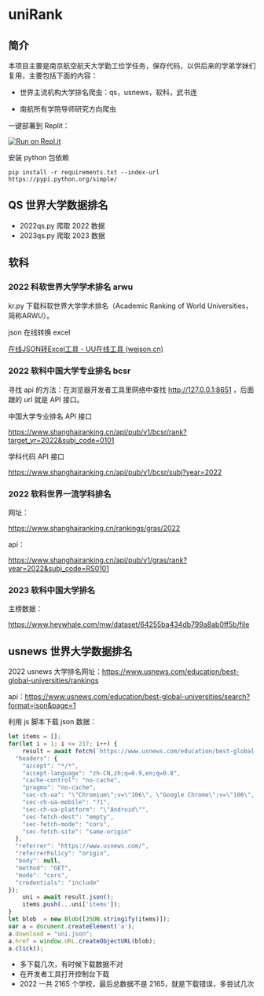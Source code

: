# uniRank

## 简介

本项目主要是南京航空航天大学勤工俭学任务，保存代码，以供后来的学弟学妹们复用，主要包括下面的内容：

- 世界主流机构大学排名爬虫：qs，usnews，软科，武书连

- 南航所有学院导师研究方向爬虫

一键部署到 Replit：

[![Run on Repl.it](https://replit.com/badge/github/yym68686/uniRank)](https://replit.com/new/github/yym68686/uniRank)

安装 python 包依赖

```
pip install -r requirements.txt --index-url https://pypi.python.org/simple/
```

## QS 世界大学数据排名

- 2022qs.py 爬取 2022 数据
- 2023qs.py 爬取 2023 数据

## 软科

### 2022 科软世界大学学术排名 arwu

kr.py 下载科软世界大学学术排名（Academic Ranking of World Universities，简称ARWU）。

json 在线转换 excel

[在线JSON转Excel工具 - UU在线工具 (wejson.cn)](https://wejson.cn/json2excel/)

### 2022 软科中国大学专业排名 bcsr

寻找 api 的方法：在浏览器开发者工具里网络中查找 http://127.0.0.1:8651 ，后面跟的 url 就是 API 接口。

中国大学专业排名 API 接口

https://www.shanghairanking.cn/api/pub/v1/bcsr/rank?target_yr=2022&subj_code=0101

学科代码 API 接口

https://www.shanghairanking.cn/api/pub/v1/bcsr/subj?year=2022

### 2022 软科世界一流学科排名

网址：

https://www.shanghairanking.cn/rankings/gras/2022

api：

https://www.shanghairanking.cn/api/pub/v1/gras/rank?year=2022&subj_code=RS0101

### 2023 软科中国大学排名

主榜数据：

https://www.heywhale.com/mw/dataset/64255ba434db799a8ab0ff5b/file

## usnews 世界大学数据排名

2022 usnews 大学排名网址：https://www.usnews.com/education/best-global-universities/rankings

api：https://www.usnews.com/education/best-global-universities/search?format=json&page=1

利用 js 脚本下载 json 数据：

```javascript
let items = [];
for(let i = 1; i <= 217; i++) {
    result = await fetch(`https://www.usnews.com/education/best-global-universities/search?format=json&page=${i}`, {
  "headers": {
    "accept": "*/*",
    "accept-language": "zh-CN,zh;q=0.9,en;q=0.8",
    "cache-control": "no-cache",
    "pragma": "no-cache",
    "sec-ch-ua": "\"Chromium\";v=\"106\", \"Google Chrome\";v=\"106\", \"Not;A=Brand\";v=\"99\"",
    "sec-ch-ua-mobile": "?1",
    "sec-ch-ua-platform": "\"Android\"",
    "sec-fetch-dest": "empty",
    "sec-fetch-mode": "cors",
    "sec-fetch-site": "same-origin"
  },
  "referrer": "https://www.usnews.com/",
  "referrerPolicy": "origin",
  "body": null,
  "method": "GET",
  "mode": "cors",
  "credentials": "include"
});
    uni = await result.json();
    items.push(...uni['items']);
}
let blob  = new Blob([JSON.stringify(items)]);
var a = document.createElement('a');
a.download = "uni.json";
a.href = window.URL.createObjectURL(blob);
a.click();
```

- 多下载几次，有时候下载数据不对
- 在开发者工具打开控制台下载
- 2022 一共 2165 个学校，最后总数据不是 2165，就是下载错误，多尝试几次
